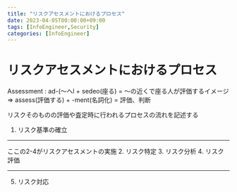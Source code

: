 ```yaml
---
title: "リスクアセスメントにおけるプロセス"
date: 2023-04-05T00:00:00+09:00
tags: [InfoEngineer,Security]
categories: [InfoEngineer]
---
```

# リスクアセスメントにおけるプロセス

Assessment : ad-(～へl + sedeo(座る) = ～の近くで座る人が評価するイメージ => assess(評価する) + -ment(名詞化) =  評価、判断

リスクそのものの評価や査定時に行われるプロセスの流れを記述する

1. リスク基準の確立
--- 
ここの2-4がリスクアセスメントの実施
2. リスク特定
3. リスク分析
4. リスク評価

---
5. リスク対応

